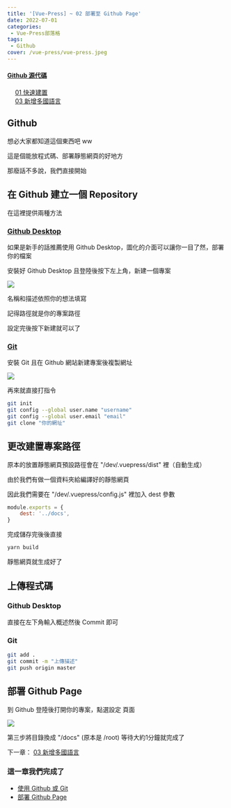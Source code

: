 ```yaml
---
title: '[Vue-Press] ~ 02 部署至 Github Page'
date: 2022-07-01
categories: 
 - Vue-Press部落格
tags:
 - Github
cover: /vue-press/vue-press.jpeg
---
```


#### <i class="iconfont reco-other" style="color: rgb(66, 152, 245);"></i> [Github 源代碼](https://github.com/I-am-nothing/I-am-nothing.github.io)

&emsp; <Fa-CaretSquareLeft color="rgb(66, 152, 245)"/> [01 快速建置](/zh-TW/blogs/vue-puess/01-quick-build.html)<br/>
&emsp; <Fa-CaretSquareRight color="rgb(66, 152, 245)"/> [03 新增多國語言](/zh-TW/blogs/vue-puess/03-multiple-language.html)

## Github 

想必大家都知道這個東西吧 ww

這是個能放程式碼、部署靜態網頁的好地方

那廢話不多說，我們直接開始

## 在 Github 建立一個 Repository

在這裡提供兩種方法

### [Github Desktop](https://desktop.github.com/)

如果是新手的話推薦使用 Github Desktop，圖化的介面可以讓你一目了然，部署你的檔案

安裝好 Github Desktop 且登陸後按下左上角，新建一個專案 <Fa-ArrowDown/>

![](/vue-press/02/01.png)

名稱和描述依照你的想法填寫

記得路徑就是你的專案路徑

設定完後按下新建就可以了

### [Git](https://git-scm.com/downloads)

安裝 Git 且在 Github 網站新建專案後複製網址 <Fa-ArrowDown/>

![](/vue-press/02/03.png)

再來就直接打指令

```sh
git init
git config --global user.name "username"
git config --global user.email "email"
git clone "你的網址"
```


## 更改建置專案路徑

原本的放置靜態網頁預設路徑會在 "/dev/.vuepress/dist" 裡（自動生成）

由於我們有做一個資料夾給編譯好的靜態網頁

因此我們需要在 "/dev/.vuepress/config.js" 裡加入 dest 參數

```js {2}
module.exports = {
    dest: '../docs',
}
```

完成儲存完後後直接 <Fa-ArrowDown/>

```sh
yarn build
```

靜態網頁就生成好了

## 上傳程式碼

### Github Desktop

直接在左下角輸入概述然後 Commit 即可

### Git

```sh
git add .
git commit -m "上傳描述"
git push origin master
```


## 部署 Github Page

到 Github 登陸後打開你的專案，點選設定 <Fa-ArrowRight/> 頁面 <Fa-ArrowDown/>

![](/vue-press/02/02.png)

第三步將目錄換成 "/docs" (原本是 /root) 等待大約1分鐘就完成了

下一章： [03 新增多國語言](/zh-TW/blogs/vue-puess/03-multiple-language.html)

### 這一章我們完成了 <Fa-ArrowDown/>

* [使用 Github 或 Git](/zh-TW/blogs/vue-puess/02-deploy-to-github.html#在-github-建立一個-repository)
* [部署 Github Page](/zh-TW/blogs/vue-puess/02-deploy-to-github.html#部署-github-page)





